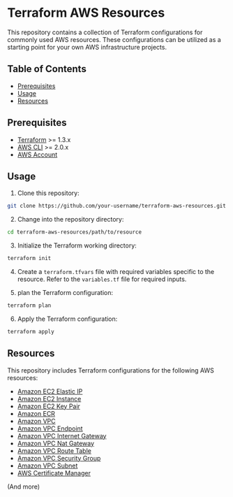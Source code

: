 # Terraform AWS Resources

This repository contains a collection of Terraform configurations for commonly used AWS resources. These configurations can be utilized as a starting point for your own AWS infrastructure projects.

## Table of Contents ##

- [Prerequisites](#prerequisites)
- [Usage](#usage)
- [Resources](#resources)

## Prerequisites ##

- [Terraform](https://www.terraform.io/downloads.html) >= 1.3.x
- [AWS CLI](https://aws.amazon.com/cli/) >= 2.0.x
- [AWS Account](https://aws.amazon.com/)

## Usage ##

1. Clone this repository:

```bash
git clone https://github.com/your-username/terraform-aws-resources.git
```

2. Change into the repository directory:

```bash
cd terraform-aws-resources/path/to/resource
```

3. Initialize the Terraform working directory:

```bash
terraform init
```

4. Create a `terraform.tfvars` file with required variables specific to the resource. Refer to the `variables.tf` file for required inputs.

5. plan the Terraform configuration:

```bash
terraform plan
```

6. Apply the Terraform configuration:

```bash
terraform apply
```

## Resources ##

This repository includes Terraform configurations for the following AWS resources:

- [Amazon EC2 Elastic IP](./vpc_endpoint)
- [Amazon EC2 Instance](./ec2)
- [Amazon EC2 Key Pair](./key_pair)
- [Amazon ECR](./ecr)
- [Amazon VPC](./vpc)
- [Amazon VPC Endpoint](./endpoint)
- [Amazon VPC Internet Gateway](./internet_gateway)
- [Amazon VPC Nat Gateway](./nat_gateway)
- [Amazon VPC Route Table](./route_table)
- [Amazon VPC Security Group](./security_group)
- [Amazon VPC Subnet](./subnet)
- [AWS Certificate Manager](./acm)

(And more)

